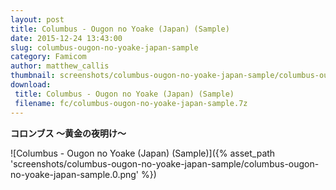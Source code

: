 ```yaml
---
layout: post
title: Columbus - Ougon no Yoake (Japan) (Sample)
date: 2015-12-24 13:43:00
slug: columbus-ougon-no-yoake-japan-sample
category: Famicom
author: matthew_callis
thumbnail: screenshots/columbus-ougon-no-yoake-japan-sample/columbus-ougon-no-yoake-japan-sample.0.png
download:
 title: Columbus - Ougon no Yoake (Japan) (Sample)
 filename: fc/columbus-ougon-no-yoake-japan-sample.7z
---
```


__コロンブス ～黄金の夜明け～__

![Columbus - Ougon no Yoake (Japan) (Sample)]({% asset_path 'screenshots/columbus-ougon-no-yoake-japan-sample/columbus-ougon-no-yoake-japan-sample.0.png' %})

